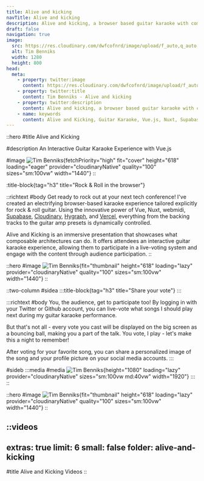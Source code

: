 ```yaml
---
title: Alive and kicking
navTitle: Alive and kicking
description: Alive and kicking, a browser based guitar karaoke with composable architecture using live voting. Built with Vue, Nuxt, Supabase and Hygraph.
draft: false
navigation: true
image:
  src: https://res.cloudinary.com/dwfcofnrd/image/upload/f_auto,q_auto,w_1280,h_800,c_thumb/website/tim-vueams.jpg
  alt: Tim Benniks
  width: 1280
  height: 800
head:
  meta:
    - property: twitter:image
      content: https://res.cloudinary.com/dwfcofnrd/image/upload/f_auto,q_auto,w_1280,h_800,c_thumb/website/tim-vueams.jpg
    - property: twitter:title
      content: Tim Benniks - Alive and kicking
    - property: twitter:description
      content: Alive and kicking, a browser based guitar karaoke with composable architecture using live voting. Built with Vue, Nuxt, Supabase and Hygraph.
    - name: keywords
      content: Alive and Kicking, Guitar Karaoke, Vue.js, Nuxt, Supabase, conference talk, composable architecture
---
```


::hero
#title
Alive and Kicking

#description
An Interactive Guitar Karaoke Experience with Vue.js

#image
![Tim Benniks](/Tim/contentcon-tim.png){fetchPriority="high" fit="cover" height="618" loading="eager" provider="cloudinaryNative" quality="100" sizes="sm:100vw" width="1440"}
::

:title-block{tag="h3" title="Rock & Roll in the browser"}

::richtext
#body
Get ready to rock out at your next tech conference! I've created an electrifying browser-based karaoke experience tailored explicitly for rock & roll guitar. Using the innovative power of Vue, Nuxt, webmidi, [Supabase](https://supabase.com), [Cloudinary](https://clouidnary.com), [Hygraph](https://hygraph.com), and [Vercel](https://vercel.com), everything from the backing tracks to the guitar amp presets is dynamically controlled.

Alive and Kicking is an immersive presentation that showcases what composable architectures can do. It offers attendees an interactive guitar karaoke experience, allowing them to participate in a live-voting system and engage with the content through audience participation.
::

::hero
#image
![Tim Benniks](/Alive%20and%20Kicking/104649HDV09996-Enhanced-NR.jpg){fit="thumbnail" height="618" loading="lazy" provider="cloudinaryNative" quality="100" sizes="sm:100vw" width="1440"}
::

::two-column
#sidea
  :::title-block{tag="h3" title="Share your vote"}
  :::

  :::richtext
  #body
  You, the audience, get to participate too! By logging in with your Twitter or Github account, you can live-vote what songs I should play next during my guitar karaoke performance.
  
  But that's not all - every vote you cast will be displayed on the big screen as a bouncing ball, making you a part of the talk. You vote, I play - let's make this a night to remember!
  
  After voting for your favorite song, you can share a personalized image of the song and your profile picture on your social media accounts.
  :::

#sideb
  :::media
  #media
  ![Tim Benniks](/share_ddu23k.jpg){height="1080" loading="lazy" provider="cloudinaryNative" sizes="sm:100vw md:40vw" width="1920"}
  :::
::

::hero
#image
![Tim Benniks](/v1713948347/Alive%20and%20Kicking/102217HDV09938-Enhanced-NR.jpg){fit="thumbnail" height="618" loading="lazy" provider="cloudinaryNative" quality="100" sizes="sm:100vw" width="1440"}
::

::videos
---
extras: true
limit: 6
small: false
folder: alive-and-kicking
---
#title
Alive and Kicking Videos
::
